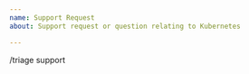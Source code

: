 ```yaml
---
name: Support Request
about: Support request or question relating to Kubernetes

---
```


<!--
STOP -- PLEASE READ!

GitHub is not the right place for support requests.

If you're looking for help, check [Stack Overflow](https://stackoverflow.com/questions/tagged/kubernetes) and the [troubleshooting guide](https://kubernetes.io/docs/tasks/debug-application-cluster/troubleshooting/).

You can also post your question on the [Kubernetes Slack](http://slack.k8s.io/) or the [Discuss Kubernetes](https://discuss.kubernetes.io/) forum.

If the matter is security related, please disclose it privately via https://kubernetes.io/security/.
-->

<!-- DO NOT EDIT BELOW THIS LINE -->

/triage support
